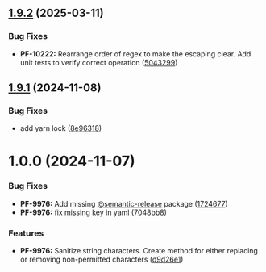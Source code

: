 ## [1.9.2](https://gitlab.com/plusforta/public/soapbundle/compare/v1.9.1...v1.9.2) (2025-03-11)


### Bug Fixes

* **PF-10222:** Rearrange order of regex to make the escaping clear.  Add unit tests to verify correct operation ([5043299](https://gitlab.com/plusforta/public/soapbundle/commit/50432993d6b066ede86746b9aeceaacf289baef7))

## [1.9.1](https://gitlab.com/plusforta/public/soapbundle/compare/v1.9.0...v1.9.1) (2024-11-08)


### Bug Fixes

* add yarn lock ([8e96318](https://gitlab.com/plusforta/public/soapbundle/commit/8e9631860546b390fc7c4996ff698a9872c30455))

# 1.0.0 (2024-11-07)


### Bug Fixes

* **PF-9976:** Add missing [@semantic-release](https://gitlab.com/semantic-release) package ([1724677](https://gitlab.com/plusforta/public/soapbundle/commit/1724677c3c0548ab49cb36b30e3de3fd0dd12b6b))
* **PF-9976:** fix missing key in yaml ([7048bb8](https://gitlab.com/plusforta/public/soapbundle/commit/7048bb8c58223c2be5470f96fe2b8d07b637606a))


### Features

* **PF-9976:** Sanitize string characters. Create method for either replacing or removing non-permitted characters ([d9d26e1](https://gitlab.com/plusforta/public/soapbundle/commit/d9d26e1b99af57e21eeb356d4001156cf10b69cd))
